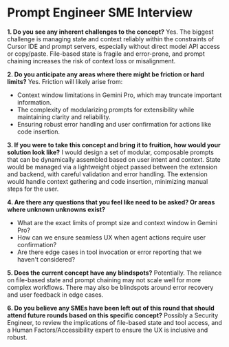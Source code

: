 # Prompt Engineer SME Interview

**1. Do you see any inherent challenges to the concept?**
Yes. The biggest challenge is managing state and context reliably within the constraints of Cursor IDE and prompt servers, especially without direct model API access or copy/paste. File-based state is fragile and error-prone, and prompt chaining increases the risk of context loss or misalignment.

**2. Do you anticipate any areas where there might be friction or hard limits?**
Yes. Friction will likely arise from:
- Context window limitations in Gemini Pro, which may truncate important information.
- The complexity of modularizing prompts for extensibility while maintaining clarity and reliability.
- Ensuring robust error handling and user confirmation for actions like code insertion.

**3. If you were to take this concept and bring it to fruition, how would your solution look like?**
I would design a set of modular, composable prompts that can be dynamically assembled based on user intent and context. State would be managed via a lightweight object passed between the extension and backend, with careful validation and error handling. The extension would handle context gathering and code insertion, minimizing manual steps for the user.

**4. Are there any questions that you feel like need to be asked? Or areas where unknown unknowns exist?**
- What are the exact limits of prompt size and context window in Gemini Pro?
- How can we ensure seamless UX when agent actions require user confirmation?
- Are there edge cases in tool invocation or error reporting that we haven't considered?

**5. Does the current concept have any blindspots?**
Potentially. The reliance on file-based state and prompt chaining may not scale well for more complex workflows. There may also be blindspots around error recovery and user feedback in edge cases.

**6. Do you believe any SMEs have been left out of this round that should attend future rounds based on this specific concept?**
Possibly a Security Engineer, to review the implications of file-based state and tool access, and a Human Factors/Accessibility expert to ensure the UX is inclusive and robust. 